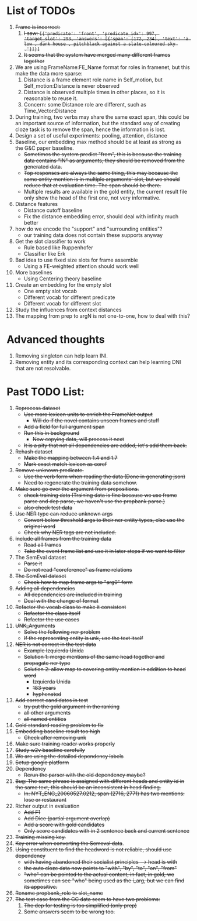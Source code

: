 # List of TODOs 

1. ~~Frame is incorrect:~~
   1. ~~I saw: ```[{'predicate': 'front', 'predicate_idx': 997, 'target_slot': 293, 'answers': [{'span': (172, 234), 'text': 'a low , dark house , pitchblack against a slate-coloured sky .'}]}]```~~
   1. ~~It seems that the system have merged many different frames together~~
1. We are using FrameName:FE_Name format for roles in framenet, but this make the data more sparse:
   1. Distance is a frame element role name in Self_motion, but Self_motion:Distance is never observed
   1. Distance is observed multiple times in other places, so it is reasonable to reuse it.
   1. Concern: some Distance role are different, such as Time_Vector:Distance
1. During training, two verbs may share the same exact span, this could be an
 important source of information, but the standard way of creating cloze task
  is to remove the span, hence the information is lost.
1. Design a set of useful experiments: pooling, attention, distance
1. Baseline, our embedding max method should be at least as strong as the G&C paper 
baseline.
    - ~~Sometimes the system predict "from", this is because the training data 
    contains "IN" as arguments, they should be removed from the generated data.~~
    - ~~Top responses are always the same thing, this may because the same entity
    mention is in multiple arguments' slot, but we should reduce that at 
    evaluation time. The span should be there.~~
    - Multiple results are available in the gold entity, the current result file
     only show the head of the first one, not very informative.
1. Distance features
    - Distance cutoff baseline
    - Fix the distance embedding error, should deal with infinity much better
1. how do we encode the "support" and "surrounding entities"?
    - our training data does not contain these supports anyway
1. Get the slot classifier to work
    - Rule based like Ruppenhofer
    - Classifier like Erk
1. Bad idea to use fixed size slots for frame assemble
    - Using a FE-weighted attention should work well
1. More baselines
    - Using Centering theory baseline
1. Create an embedding for the empty slot
    - One empty slot vocab
    - Different vocab for different predicate
    - Different vocab for different slot
1. Study the influences from context distances
1. The mapping from prep to argN is not one-to-one, how to deal with this?

# Advanced thoughts

1. Removing singleton can help learn INI.
1. Removing entity and its corresponding context can help learning DNI that are 
not resolvable.

# Past TODO List:
1. ~~Reprocess dataset~~
    - ~~Use more lexicon units to enrich the FrameNet output~~
        - ~~Will do if the novel contains unseen frames and stuff~~
    - ~~Add a field for full argument span~~
    - ~~Run this in background~~
        - ~~Now copying data, will process it next~~
    - ~~It is a pity that not all dependencies are added, let's add them back.~~
1. ~~Rehash dataset~~
    - ~~Make the mapping between 1.4 and 1.7~~
    - ~~Mark exact match lexicon as coref~~
1. ~~Remove unknown predicate.~~
    - ~~Use the verb form when reading the data  (Done in generating json)~~
    - ~~Need to regenerate the training data somehow.~~
1. ~~Make sure go over the argument from prepositions.~~
    - ~~check training data (Training data is fine because we use frame parse 
    and dep parse, we haven't use the propbank parse.)~~
    - ~~also check test data~~
1. ~~Use NER type can reduce unknown args~~
    - ~~Convert below threshold args to their ner entity types, else use the original word~~
    - ~~Check why NER tags are not included.~~
1. ~~Include all frames from the training data~~
    - ~~Read all frames~~
    - ~~Take the event frame list and use it in later steps if we want to filter~~
1. The SemEval dataset
    - ~~Parse it~~
    - ~~Do not read "coreference" as frame relations~~
1. ~~The SemEval dataset~~
    - ~~Check how to map frame args to "arg0" form~~
1. ~~Adding all dependencies~~
    - ~~All dependencies are included in training~~
    - ~~Deal with the change of format~~
1. ~~Refactor the vocab class to make it consistent~~
    - ~~Refactor the class itself~~
    - ~~Refactor the use cases~~
1. ~~UNK_Arguments~~
    - ~~Solve the following ner problem~~
    - ~~If the representing entity is unk, use the text itself~~
1. ~~NER is not correct in the test data~~
    - ~~Example Izquierda Unida~~
    - ~~Solution 1: merge mentions of the same head together and propagate ner type~~
    - ~~Solution 2: allow map to covering entity mention in addition to head word~~
        - ~~Izquierda Unida~~
        - ~~183 years~~
        - ~~hyphenated~~
1. ~~Add correct candidates in test~~
    - ~~try put the gold argument in the ranking~~
    - ~~all other arguments~~
    - ~~all named entities~~
1. ~~Gold standard reading problem to fix~~
1. ~~Embedding baseline result too high~~
    - ~~Check after removing unk~~
1. ~~Make sure training reader works properly~~
1. ~~Study w2v baseline carefully~~
1. ~~We are using the detailed dependency labels~~
1. ~~Setup google platform~~
1. ~~Dependency~~
    - ~~Rerun the parser with the old dependency maybe?~~
1. ~~Bug: The same phrase is assigned with different heads and entity id in the
same text, this should be an inconsistent in head finding.~~
    - ~~In: NYT_ENG_20060527.0212, span (2716, 2771) has two mentions: 
    lose or restaurant~~    
1. Richer output in evaluation
    - ~~Add F1~~
    - ~~Add Dice (partial argument overlap)~~
    - ~~Add a score with gold candidates~~
    - ~~Only score candidates with in 2 sentence back and current sentence~~
1. ~~Training missing key.~~
1. ~~Key error when converting the Semeval data~~.
1. ~~Using constituent to find the headword is not reliable, should use dependency~~
    - ~~with having abandoned their socialist principles --> head is with~~
    - ~~the auto cloze data now points to "with", "by", "to", "on", "from"~~
    - ~~"who" can be pointed to the actual content, in fact, in gold, we sometimes 
    can see "who" being used as the i_arg, but we can find its appositive.~~
1. ~~Rename propbank_role to slot_name~~
1. ~~The test case from the GC data seem to have two problems:~~
    1. ~~The dep for testing is too simplified (only prep)~~
    1. ~~Some answers seem to be wrong too.~~
